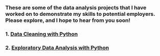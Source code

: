 ### These are some of the data analysis projects that I have worked on to demonstrate my skills to potential employers. Please explore, and I hope to hear from you soon!
### 1. [Data Cleaning with Python](https://mcfeenix.github.io/Data-Cleaning-with-Python/)
### 2. [Exploratory Data Analysis with Python](https://mcfeenix.github.io/Exploratory-Data-Analysis-with-Python/)

<!--
**Mcfeenix/Mcfeenix** is a ✨ _special_ ✨ repository because its `README.md` (this file) appears on your GitHub profile.

Here are some ideas to get you started:

- 🔭 I’m currently working on ...
- 🌱 I’m currently learning ...
- 👯 I’m looking to collaborate on ...
- 🤔 I’m looking for help with ...
- 💬 Ask me about ...
- 📫 How to reach me: ...
- 😄 Pronouns: ...
- ⚡ Fun fact: ...
-->
